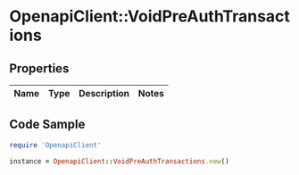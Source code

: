 # OpenapiClient::VoidPreAuthTransactions

## Properties

Name | Type | Description | Notes
------------ | ------------- | ------------- | -------------

## Code Sample

```ruby
require 'OpenapiClient'

instance = OpenapiClient::VoidPreAuthTransactions.new()
```


